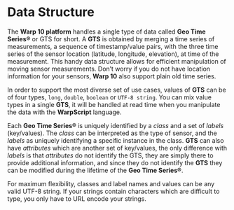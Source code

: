 # Data Structure

The **Warp 10 platform** handles a single type of data called **Geo Time Series®** or GTS for short. A **GTS** is obtained by merging a time series of measurements, a sequence of timestamp/value pairs, with the three time series of the sensor location (latitude, longitude, elevation), at time of the measurement. This handy data structure allows for efficient manipulation of moving sensor measurements. Don’t worry if you do not have location information for your sensors, **Warp 10** also support plain old time series.

In order to support the most diverse set of use cases, values of **GTS** can be of four types, `long`, `double`, `boolean` or `UTF-8 string`. You can mix value types in a single **GTS**, it will be handled at read time when you manipulate the data with the **WarpScript** language.

Each **Geo Time Series®** is uniquely identified by a *class* and a set of *labels* (key/values). The *class* can be interpreted as the type of sensor, and the *labels* as uniquely identifying a specific instance in the class. **GTS** can also have *attributes* which are another set of key/values, the only difference with *labels* is that *attributes* do not identify the GTS, they are simply there to provide additional information, and since they do not identify the **GTS** they can be modified during the lifetime of the **Geo Time Series®**.

For maximum flexibility, classes and label names and values can be any valid UTF-8 string. If your strings contain characters which are difficult to type, you only have to URL encode your strings.
